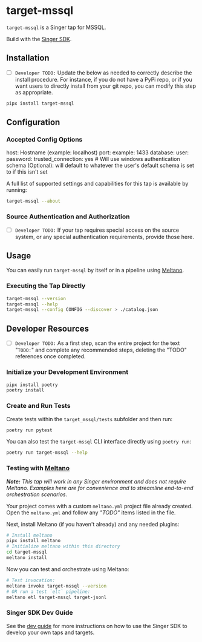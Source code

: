 # target-mssql

`target-mssql` is a Singer tap for MSSQL.

Build with the [Singer SDK](https://gitlab.com/meltano/singer-sdk).

## Installation

- [ ] `Developer TODO:` Update the below as needed to correctly describe the install procedure. For instance, if you do not have a PyPi repo, or if you want users to directly install from your git repo, you can modify this step as appropriate.

```bash
pipx install target-mssql
```

## Configuration

### Accepted Config Options

host: Hostname (example: localhost)
port: example: 1433
database:
user:
password:
trusted_connection: yes # Will use windows authentication 
schema (Optional): will default to whatever the user's default schema is set to if this isn't set

A full list of supported settings and capabilities for this
tap is available by running:

```bash
target-mssql --about
```

### Source Authentication and Authorization

- [ ] `Developer TODO:` If your tap requires special access on the source system, or any special authentication requirements, provide those here.

## Usage

You can easily run `target-mssql` by itself or in a pipeline using [Meltano](www.meltano.com).

### Executing the Tap Directly

```bash
target-mssql --version
target-mssql --help
target-mssql --config CONFIG --discover > ./catalog.json
```

## Developer Resources

- [ ] `Developer TODO:` As a first step, scan the entire project for the text "`TODO:`" and complete any recommended steps, deleting the "TODO" references once completed.

### Initialize your Development Environment

```bash
pipx install poetry
poetry install
```

### Create and Run Tests

Create tests within the `target_mssql/tests` subfolder and
  then run:

```bash
poetry run pytest
```

You can also test the `target-mssql` CLI interface directly using `poetry run`:

```bash
poetry run target-mssql --help
```

### Testing with [Meltano](meltano.com)

_**Note:** This tap will work in any Singer environment and does not require Meltano.
Examples here are for convenience and to streamline end-to-end orchestration scenarios._

Your project comes with a custom `meltano.yml` project file already created. Open the `meltano.yml` and follow any _"TODO"_ items listed in
the file.

Next, install Meltano (if you haven't already) and any needed plugins:

```bash
# Install meltano
pipx install meltano
# Initialize meltano within this directory
cd target-mssql
meltano install
```

Now you can test and orchestrate using Meltano:

```bash
# Test invocation:
meltano invoke target-mssql --version
# OR run a test `elt` pipeline:
meltano etl target-mssql target-jsonl
```

### Singer SDK Dev Guide

See the [dev guide](../../docs/dev_guide.md) for more instructions on how to use the Singer SDK to 
develop your own taps and targets.
